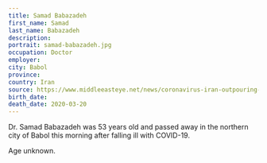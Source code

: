 ```yaml
---
title: Samad Babazadeh
first_name: Samad
last_name: Babazadeh
description: 
portrait: samad-babazadeh.jpg
occupation: Doctor
employer: 
city: Babol
province: 
country: Iran
source: https://www.middleeasteye.net/news/coronavirus-iran-outpouring-support-doctors-tackling-covid-19-online, https://twitter.com/IranNW/status/1241037604117549057, https://iran-hrm.com/index.php/2020/03/31/dozens-of-iranian-doctors-died-during-irans-coronavirus-crisis/
birth_date: 
death_date: 2020-03-20
---
```


Dr. Samad Babazadeh was 53 years old and passed away in the northern city of Babol this morning after falling ill with COVID-19.

Age unknown.
